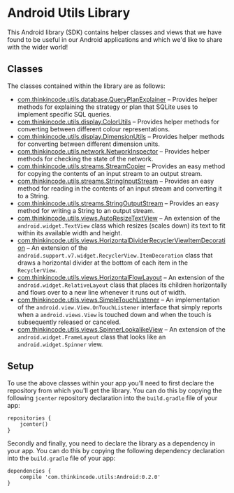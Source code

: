 # Android Utils Library

This Android library (SDK) contains helper classes and views that we have found to be useful in our Android applications and which we'd like to share with the wider world!

## Classes

The classes contained within the library are as follows:

* [com.thinkincode.utils.database.QueryPlanExplainer](Android/src/main/java/com/thinkincode/utils/database/QueryPlanExplainer.java) – Provides helper methods for explaining the strategy or plan that SQLite uses to implement specific SQL queries.
* [com.thinkincode.utils.display.ColorUtils](Android/src/main/java/com/thinkincode/utils/display/ColorUtils.java) – Provides helper methods for converting between different colour representations.
* [com.thinkincode.utils.display.DimensionUtils](Android/src/main/java/com/thinkincode/utils/display/DimensionUtils.java) – Provides helper methods for converting between different dimension units.
* [com.thinkincode.utils.network.NetworkInspector](Android/src/main/java/com/thinkincode/utils/network/NetworkInspector.java) – Provides helper methods for checking the state of the network.
* [com.thinkincode.utils.streams.StreamCopier](Android/src/main/java/com/thinkincode/utils/streams/StreamCopier.java) – Provides an easy method for copying the contents of an input stream to an output stream.
* [com.thinkincode.utils.streams.StringInputStream](Android/src/main/java/com/thinkincode/utils/streams/StringInputStream.java) – Provides an easy method for reading in the contents of an input stream and converting it to a String.
* [com.thinkincode.utils.streams.StringOutputStream](Android/src/main/java/com/thinkincode/utils/streams/StringOutputStream.java) – Provides an easy method for writing a String to an output stream.
* [com.thinkincode.utils.views.AutoResizeTextView](Android/src/main/java/com/thinkincode/utils/views/AutoResizeTextView.java) – An extension of the `android.widget.TextView` class which resizes (scales down) its text to fit within its available width and height.
* [com.thinkincode.utils.views.HorizontalDividerRecyclerViewItemDecoration](Android/src/main/java/com/thinkincode/utils/views/HorizontalDividerRecyclerViewItemDecoration.java) – An extension of the `android.support.v7.widget.RecyclerView.ItemDecoration` class that draws a horizontal divider at the bottom of each item in the `RecyclerView`.
* [com.thinkincode.utils.views.HorizontalFlowLayout](Android/src/main/java/com/thinkincode/utils/views/HorizontalFlowLayout.java) – An extension of the `android.widget.RelativeLayout` class that places its children horizontally and flows over to a new line whenever it runs out of width.
* [com.thinkincode.utils.views.SimpleTouchListener](Android/src/main/java/com/thinkincode/utils/views/SimpleTouchListener.java) – An implementation of the `android.view.View.OnTouchListener` interface that simply reports when a `android.views.View` is touched down and when the touch is subsequently released or canceled.
* [com.thinkincode.utils.views.SpinnerLookalikeView](Android/src/main/java/com/thinkincode/utils/views/SpinnerLookalikeView.java) – An extension of the `android.widget.FrameLayout` class that looks like an `android.widget.Spinner` view.

## Setup

To use the above classes within your app you'll need to first declare the repository from which you'll get the library. You can do this by copying the following `jcenter` repository declaration into the `build.gradle` file of your app:

    repositories {
        jcenter()
    }

Secondly and finally, you need to declare the library as a dependency in your app. You can do this by copying the following dependency declaration into the `build.gradle` file of your app:

    dependencies {
        compile 'com.thinkincode.utils:Android:0.2.0'
    }